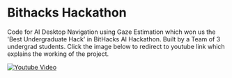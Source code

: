 # Bithacks Hackathon
Code for AI Desktop Navigation using Gaze Estimation which won us the 'Best Undergraduate Hack' in BitHacks AI Hackathon.
Built by a Team of 3 undergrad students.
Click the image below to redirect to youtube link which explains the working of the project. 

[![Youtube Video](https://github.com/Sharan-Babu/Gaze-Estimation--BitHacks-Hackathon/blob/master/Capture.JPG)](https://www.youtube.com/watch?v=4To3rOaNp4Y&t=27s)
